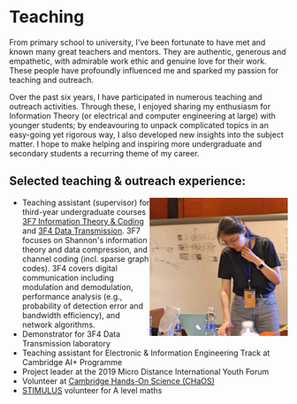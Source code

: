 <h1 style="font-size:30px">Teaching</h1>

From primary school to university, I've been fortunate to have met and known many great teachers and mentors. They are authentic, generous and empathetic, with admirable work ethic and genuine love for their work.  These people have profoundly influenced me and sparked my passion for teaching and outreach.

Over the past six years, I have participated in numerous teaching and outreach activities. Through these, I enjoyed sharing my enthusiasm for Information Theory (or electrical and computer engineering at large) with younger students; by endeavouring to unpack complicated topics in an easy-going yet rigorous way, I also developed new insights into the subject matter. I hope to make helping and inspiring more undergraduate and secondary students  a recurring theme of my career.


## Selected teaching & outreach experience:
<img src="micro_distance_photo.jpeg"  
width="250" height=auto ALIGN="right">
- Teaching assistant (supervisor) for third-year undergraduate courses [3F7 Information Theory & Coding](http://teaching.eng.cam.ac.uk/content/engineering-tripos-part-iia-3f7-information-theory-and-coding-2021-22) and [3F4 Data Transmission](http://teaching.eng.cam.ac.uk/content/engineering-tripos-part-iia-3f4-data-transmission-2019-20). 3F7 focuses on Shannon's information theory and data compression, and channel coding (incl. sparse graph codes). 3F4 covers digital communication including modulation and demodulation, performance analysis (e.g., probability of detection error and bandwidth efficiency), and network algorithms.
- Demonstrator for 3F4 Data Transmission laboratory
- Teaching assistant for Electronic & Information Engineering Track at Cambridge AI+ Programme
- Project leader at the 2019 Micro Distance International Youth Forum
- Volunteer at [Cambridge Hands-On Science (CHaOS)](https://chaosscience.org.uk/)
- [STIMULUS](https://stimulus.maths.org/content/stimulus-cambridge-university-students-volunteering-local-schools) volunteer for A level maths
